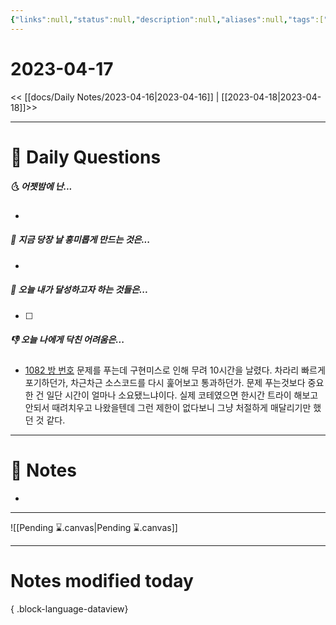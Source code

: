 ```yaml
---
{"links":null,"status":null,"description":null,"aliases":null,"tags":[" DailyNote "],"created":"2023-04-17T21:42:03","updated":"2025-01-14T18:41:14","title":"2023-04-17","dg-publish":true,"permalink":"/docs/Daily Notes/2023-04-17/","dgPassFrontmatter":true}
---
```



# 2023-04-17

<< [[docs/Daily Notes/2023-04-16\|2023-04-16]] | [[2023-04-18\|2023-04-18]]>>

---

# 📅 Daily Questions

##### 🌜 어젯밤에 난...

- 

##### 🙌 지금 당장 날 흥미롭게 만드는 것은...

- 

##### 🚀 오늘 내가 달성하고자 하는 것들은...

- [ ] 

##### 👎 오늘 나에게 닥친 어려움은...

- [1082 방 번호](boj.kr/1082) 문제를 푸는데 구현미스로 인해 무려 10시간을 날렸다. 차라리 빠르게 포기하던가, 차근차근 소스코드를 다시 훑어보고 통과하던가. 문제 푸는것보다 중요한 건 일단 시간이 얼마나 소요됐느냐이다. 실제 코테였으면 한시간 트라이 해보고 안되서 때려치우고 나왔을텐데 그런 제한이 없다보니 그냥 처절하게 매달리기만 했던 것 같다.

---

# 📝 Notes

- 

___

![[Pending ⌛.canvas\|Pending ⌛.canvas]]

---

# Notes modified today


{ .block-language-dataview}
